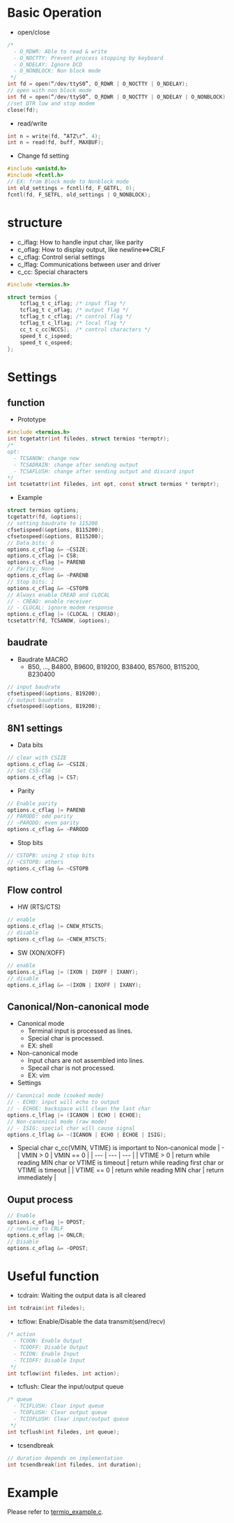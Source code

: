 # Basic Operation
* open/close
```c
/*
  - O_RDWR: Able to read & write
  - O_NOCTTY: Prevent process stopping by keyboard
  - O_NDELAY: Ignore DCD
  - O_NONBLOCK: Non block mode
 */
int fd = open(“/dev/ttyS0”, O_RDWR | O_NOCTTY | O_NDELAY);
// open with non block mode
int fd = open(“/dev/ttyS0”, O_RDWR | O_NOCTTY | O_NDELAY | O_NONBLOCK);
//set DTR low and stop modem
close(fd);
```
* read/write
```c
int n = write(fd, “ATZ\r”, 4);
int n = read(fd, buff, MAXBUF);
```
* Change fd setting
```c
#include <unistd.h>
#include <fcntl.h>
// EX: from Block mode to Nonblock mode
int old_settings = fcntl(fd, F_GETFL, 0);
fcntl(fd, F_SETFL, old_settings | O_NONBLOCK);
```

# structure
* c_iflag: How to handle input char, like parity
* c_oflag: How to display output, like newline<=>CRLF
* c_cflag: Control serial settings
* c_lflag: Communications between user and driver
* c_cc: Special characters

```c
#include <termios.h>

struct termios {
	tcflag_t c_iflag; /* input flag */
	tcflag_t c_oflag; /* output flag */
	tcflag_t c_cflag; /* control flag */
	tcflag_t c_lflag; /* local flag */
	cc_t c_cc[NCCS];  /* control characters */
	speed_t c_ispeed;
	speed_t c_ospeed;
};
```

# Settings
## function
* Prototype
```c
#include <termios.h> 
int tcgetattr(int filedes, struct termios *termptr); 
/*
opt:
  - TCSANOW: change now
  - TCSADRAIN: change after sending output
  - TCSAFLUSH: change after sending output and discard input
*/
int tcsetattr(int filedes, int opt, const struct termios * termptr);
```
* Example
```c
struct termios options; 
tcgetattr(fd, &options); 
// setting baudrate to 115200
cfsetispeed(&options, B115200);
cfsetospeed(&options, B115200);
// Data bits: 8
options.c_cflag &= ~CSIZE; 
options.c_cflag |= CS8;
options.c_cflag |= PARENB
// Parity: None
options.c_cflag &= ~PARENB
// Stop bits: 1
options.c_cflag &= ~CSTOPB
// Always enable CREAD and CLOCAL
// - CREAD: enable receiver
// - CLOCAL: ignore modem response
options.c_cflag |= (CLOCAL | CREAD); 
tcsetattr(fd, TCSANOW, &options);
```

## baudrate
* Baudrate MACRO
  - B50, ..., B4800, B9600, B19200, B38400, B57600, B115200, B230400
```c
// input baudrate
cfsetispeed(&options, B19200);
// output baudrate
cfsetospeed(&options, B19200);
```

## 8N1 settings
* Data bits
```c
// clear with CSIZE
options.c_cflag &= ~CSIZE; 
// Set CS5-CS8
options.c_cflag |= CS7;
```
* Parity
```c
// Enable parity
options.c_cflag |= PARENB
// PARODD: odd parity
// ~PARODD: even parity
options.c_cflag &= ~PARODD 
```
* Stop bits
```c
// CSTOPB: using 2 stop bits
// ~CSTOPB: others
options.c_cflag &= ~CSTOPB
```

## Flow control
* HW (RTS/CTS)
```c
// enable
options.c_cflag |= CNEW_RTSCTS;
// disable
options.c_cflag &= ~CNEW_RTSCTS;
```
* SW (XON/XOFF)
```c
// enable
options.c_iflag |= (IXON | IXOFF | IXANY);
// disable
options.c_iflag &= ~(IXON | IXOFF | IXANY);
```

## Canonical/Non-canonical mode
* Canonical mode
  - Terminal input is processed as lines.
  - Special char is processed.
  - EX: shell
* Non-canonical mode
  - Input chars are not assembled into lines.
  - Specail char is not processed.
  - EX: vim
* Settings
```c
// Canonical mode (cooked mode)
// - ECHO: input will echo to output
// - ECHOE: backspace will clean the last char
options.c_lflag |= (ICANON | ECHO | ECHOE);
// Non-canonical mode (raw mode)
// - ISIG: special char will cause signal
options.c_lflag &= ~(ICANON | ECHO | ECHOE | ISIG);
```
* Special char c_cc(VMIN, VTIME) is important to Non-canonical mode
| - | VMIN > 0 | VMIN == 0 |
| --- | --- | --- |
| VTIME > 0 | return while reading MIN char or VTIME is timeout | return while reading first char or VTIME is timeout |
| VTIME == 0 | return while reading MIN char | return immediately |

## Ouput process
```c
// Enable
options.c_oflag |= OPOST;
// newline to CRLF
options.c_oflag |= ONLCR;
// Disable
options.c_oflag &= ~OPOST;
```

# Useful function
* tcdrain: Waiting the output data is all cleared
```c
int tcdrain(int filedes);
```
* tcflow: Enable/Disable the data transmit(send/recv)
```c
/* action
  - TCOON: Enable Output
  - TCOOFF: Disable Output
  - TCION: Enable Input
  - TCIOFF: Disable Input
 */
int tcflow(int filedes, int action); 
```
* tcflush: Clear the input/output queue
```c
/* queue
  - TCIFLUSH: Clear input queue
  - TCOFLUSH: Clear output queue
  - TCIOFLUSH: Clear input/output queue
 */
int tcflush(int filedes, int queue); 
```
* tcsendbreak
```c
// duration depends on implementation
int tcsendbreak(int filedes, int duration);
```

# Example
Please refer to [termio_example.c](termio_example.c).